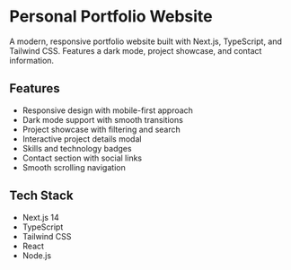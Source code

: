# Personal Portfolio Website

A modern, responsive portfolio website built with Next.js, TypeScript, and Tailwind CSS. Features a dark mode, project showcase, and contact information.

## Features

- Responsive design with mobile-first approach
- Dark mode support with smooth transitions
- Project showcase with filtering and search
- Interactive project details modal
- Skills and technology badges
- Contact section with social links
- Smooth scrolling navigation

## Tech Stack

- Next.js 14
- TypeScript
- Tailwind CSS
- React
- Node.js
